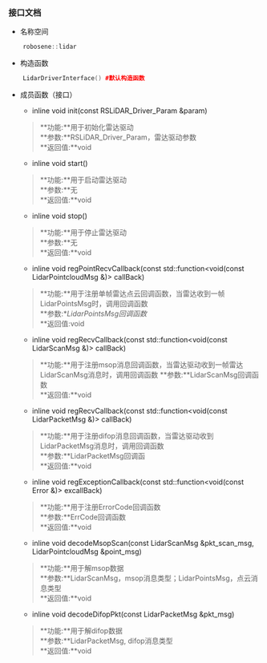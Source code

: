 ### 接口文档

  + 名称空间<br/>
  ```C++
      robosene::lidar
  ```

  + 构造函数<br/>
  ```C++
      LidarDriverInterface() #默认构造函数
  ```

  + 成员函数（接口）

      + inline void init(const RSLiDAR_Driver_Param &param)
      > **功能:**用于初始化雷达驱动<br/>
      > **参数:**RSLiDAR_Driver_Param，雷达驱动参数<br/>
      > **返回值:**void<br/>
      
      + inline void start()
      > **功能:**用于启动雷达驱动<br/>
      > **参数:**无<br/>
      > **返回值:**void<br/>

      + inline void stop()<br/>
      > **功能:**用于停止雷达驱动<br/>
      > **参数:**无<br/>
      > **返回值:**void<br/>

      + inline void regPointRecvCallback(const std::function<void(const LidarPointcloudMsg<PointT> &)> callBack)
      > **功能:**用于注册单帧雷达点云回调函数，当雷达收到一帧LidarPointsMsg时，调用回调函数<br/>
      > **参数:**LidarPointsMsg回调函数*<br/>
      > **返回值:void<br/>

      + inline void regRecvCallback(const std::function<void(const LidarScanMsg &)> callBack)<br/>
      > **功能:**用于注册msop消息回调函数，当雷达驱动收到一帧雷达LidarScanMsg消息时，调用回调函数
      > **参数:**LidarScanMsg回调函数<br/>
      > **返回值:**void<br/>

      + inline void regRecvCallback(const std::function<void(const LidarPacketMsg &)> callBack)
      > **功能:**用于注册difop消息回调函数，当雷达驱动收到LidarPacketMsg消息时，调用回调函数<br/>
      > **参数:**LidarPacketMsg回调函<br/>
      > **返回值:**void<br/>

      + inline void regExceptionCallback(const std::function<void(const Error &)> excallBack)
      > **功能:**用于注册ErrorCode回调函数<br/>
      > **参数:**ErrCode回调函数<br/>
      > **返回值:**void<br/>

      + inline void decodeMsopScan(const LidarScanMsg &pkt_scan_msg, LidarPointcloudMsg<PointT> &point_msg)
      > **功能:**用于解msop数据<br/>
      > **参数:**LidarScanMsg，msop消息类型；LidarPointsMsg<PointT>，点云消息类型<br/>
      > **返回值:**void<br/>

      + inline void decodeDifopPkt(const LidarPacketMsg &pkt_msg)
      > **功能:**用于解difop数据<br/>
      > **参数:**LidarPacketMsg, difop消息类型<br/>
      > **返回值:**void<br/>